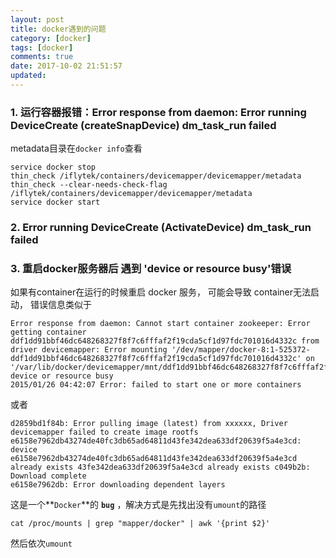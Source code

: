 ```yaml
---
layout: post
title: docker遇到的问题
category: [docker]
tags: [docker]
comments: true
date: 2017-10-02 21:51:57
updated:
---
```

### 1. 运行容器报错：Error response from daemon: Error running DeviceCreate (createSnapDevice) dm_task_run failed
<!--more -->
metadata目录在`docker info`查看
```
service docker stop
thin_check /iflytek/containers/devicemapper/devicemapper/metadata
thin_check --clear-needs-check-flag /iflytek/containers/devicemapper/devicemapper/metadata
service docker start
```
### 2. Error running DeviceCreate (ActivateDevice) dm_task_run failed

### 3. 重启docker服务器后 遇到 'device or resource busy'错误
如果有container在运行的时候重启 docker 服务， 可能会导致 container无法启动， 错误信息类似于
```
Error response from daemon: Cannot start container zookeeper: Error getting container ddf1dd91bbf46dc648268327f8f7c6fffaf2f19cda5cf1d97fdc701016d4332c from driver devicemapper: Error mounting '/dev/mapper/docker-8:1-525372-ddf1dd91bbf46dc648268327f8f7c6fffaf2f19cda5cf1d97fdc701016d4332c' on '/var/lib/docker/devicemapper/mnt/ddf1dd91bbf46dc648268327f8f7c6fffaf2f19cda5cf1d97fdc701016d4332c': device or resource busy  
2015/01/26 04:42:07 Error: failed to start one or more containers  
```
或者
```
d2859bd1f84b: Error pulling image (latest) from xxxxxx, Driver devicemapper failed to create image rootfs e6158e7962db43274de40fc3db65ad64811d43fe342dea633df20639f5a4e3cd: device e6158e7962db43274de40fc3db65ad64811d43fe342dea633df20639f5a4e3cd already exists 43fe342dea633df20639f5a4e3cd already exists c049b2b: Download complete  
e6158e7962db: Error downloading dependent layers 
```
这是一个**`Docker`**的 **`bug`** ，解决方式是先找出没有`umount`的路径
```
cat /proc/mounts | grep "mapper/docker" | awk '{print $2}'

```
然后依次`umount`